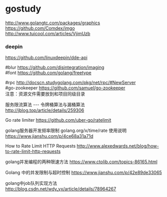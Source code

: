 
# gostudy

http://www.golangtc.com/packages/graphics  
https://github.com/Comdex/imgo  
http://www.tuicool.com/articles/VjimUzb  

 ### deepin
https://github.com/linuxdeepin/dde-api

#blur
https://github.com/disintegration/imaging  
#font
https://github.com/golang/freetype

#rpc
http://docscn.studygolang.com/pkg/net/rpc/#NewServer  
#go-zookeeper
https://github.com/samuel/go-zookeeper  
注意：资源文件需要放到和项目同级目录

服务限流算法 --- 令牌桶算法与漏桶算法
http://jblog.top/article/details/259306

Go rate limiter
https://github.com/uber-go/ratelimit

golang服务器开发频率限制 golang.org/x/time/rate 使用说明
https://www.jianshu.com/p/4ce68a31a71d

How to Rate Limit HTTP Requests
http://www.alexedwards.net/blog/how-to-rate-limit-http-requests

golang并发编程的两种限速方法
https://www.ctolib.com/topics-86165.html

Golang 中的并发限制与超时控制
https://www.jianshu.com/p/42e89de33065

golang中job队列实现方法
http://blog.csdn.net/wdy_yx/article/details/78964267